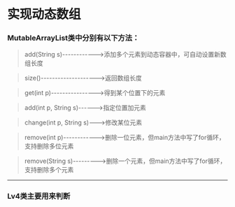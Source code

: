 实现动态数组
=============
### MutableArrayList类中分别有以下方法：
> add(String s)------------>添加多个元素到动态容器中，可自动设置新数组长度

> size()-------------------->返回数组长度

> get(int p)---------------->得到某个位置下的元素

> add(int p, String s)------>指定位置加元素

> change(int p, String s)--->修改某位元素

> remove(int p)------------>删除一位元素，但main方法中写了for循环，支持删除多位元素

> remove(String s)--------->删除一个元素，但main方法中写了for循环，支持删除多个元素
***
### Lv4类主要用来判断
